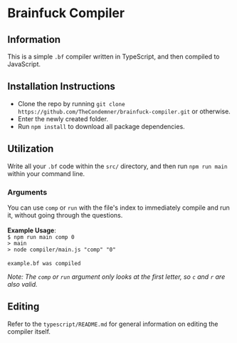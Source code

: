 # Brainfuck Compiler

## Information

This is a simple `.bf` compiler written in TypeScript, and then compiled to JavaScript.

## Installation Instructions

- Clone the repo by running `git clone https://github.com/TheCondemner/brainfuck-compiler.git` or otherwise.
- Enter the newly created folder.
- Run `npm install` to download all package dependencies.

## Utilization

Write all your `.bf` code within the `src/` directory, and then run `npm run main` within your command line. <br>


### Arguments

You can use `comp` or `run` with the file's index to immediately compile and run it, without going through the questions. <br><br>
**Example Usage**: <br>
`$ npm run main comp 0 `<br>
`> main` <br>
`> node compiler/main.js "comp" "0"`<br><br>
`example.bf was compiled` <br>

*Note: The `comp` or `run` argument only looks at the first letter, so `c` and `r` are also valid.*

## Editing

Refer to the `typescript/README.md` for general information on editing the compiler itself.
